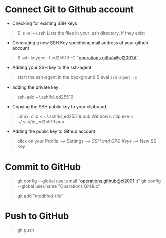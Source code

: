 # Connect Git to Github account

- Checking for existing SSH keys
> $ ls -al ~/.ssh
> Lists the files in your .ssh directory, if they exist

- Generating a new SSH Key specifying mail address of your github account
> $ ssh-keygen -t ed25519 -C "operations.github@cl2001.it"

- Adding your SSH key to the ssh-agent
> start the ssh-agent in the background
> $ eval `ssh-agent -s`

- adding the private key
> ssh-add ~/.ssh/id_ed25519

- Copying the SSH public key to your clipboard.
> Linux:    clip < ~/.ssh/id_ed25519.pub
> Windows:  clip.exe < ~/.ssh/id_ed25519.pub

- Adding the public key to Github account
> click on your Profile --> Settings --> _SSH and GPG Keys_ --> New SS Key

# Commit to GitHub

> git config --global user.email "operations.github@cl2001.it"
> git config --global user.name "Operations GitHub"

> git add "modified-file"

# Push to GitHub

> git push
